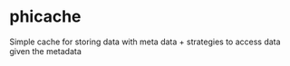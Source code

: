 # phicache
Simple cache for storing data with meta data + strategies to access data given the metadata
